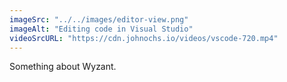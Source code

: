 ```yaml
---
imageSrc: "../../images/editor-view.png"
imageAlt: "Editing code in Visual Studio"
videoSrcURL: "https://cdn.johnochs.io/videos/vscode-720.mp4"
---
```


Something about Wyzant.
